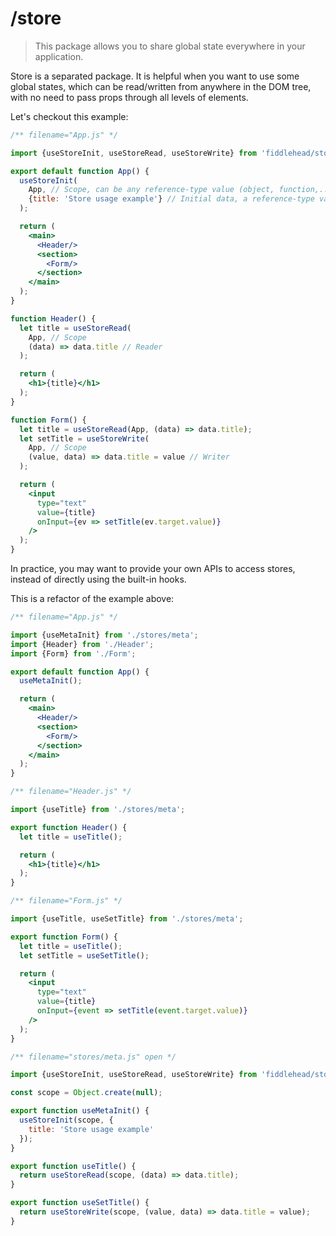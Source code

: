 # /store

> This package allows you to share global state everywhere in your application.

Store is a separated package. It is helpful when you want to use some global states, which can be read/written from anywhere in the DOM tree, with no need to pass props through all levels of elements.

Let's checkout this example:

<playground>

```jsx
/** filename="App.js" */

import {useStoreInit, useStoreRead, useStoreWrite} from 'fiddlehead/store';

export default function App() {
  useStoreInit(
    App, // Scope, can be any reference-type value (object, function,...)
    {title: 'Store usage example'} // Initial data, a reference-type value
  );

  return (
    <main>
      <Header/>
      <section>
        <Form/>
      </section>
    </main>
  );
}

function Header() {
  let title = useStoreRead(
    App, // Scope
    (data) => data.title // Reader
  );

  return (
    <h1>{title}</h1>
  );
}

function Form() {
  let title = useStoreRead(App, (data) => data.title);
  let setTitle = useStoreWrite(
    App, // Scope
    (value, data) => data.title = value // Writer
  );

  return (
    <input
      type="text"
      value={title}
      onInput={ev => setTitle(ev.target.value)}
    />
  );
}
```

</playground>

In practice, you may want to provide your own APIs to access stores, instead of directly using the built-in hooks.

This is a refactor of the example above:

<playground>

```jsx
/** filename="App.js" */

import {useMetaInit} from './stores/meta';
import {Header} from './Header';
import {Form} from './Form';

export default function App() {
  useMetaInit();

  return (
    <main>
      <Header/>
      <section>
        <Form/>
      </section>
    </main>
  );
}
```

```jsx
/** filename="Header.js" */

import {useTitle} from './stores/meta';

export function Header() {
  let title = useTitle();

  return (
    <h1>{title}</h1>
  );
}
```

```jsx
/** filename="Form.js" */

import {useTitle, useSetTitle} from './stores/meta';

export function Form() {
  let title = useTitle();
  let setTitle = useSetTitle();

  return (
    <input
      type="text"
      value={title}
      onInput={event => setTitle(event.target.value)}
    />
  );
}
```

```js
/** filename="stores/meta.js" open */

import {useStoreInit, useStoreRead, useStoreWrite} from 'fiddlehead/store';

const scope = Object.create(null);

export function useMetaInit() {
  useStoreInit(scope, {
    title: 'Store usage example'
  });
}

export function useTitle() {
  return useStoreRead(scope, (data) => data.title);
}

export function useSetTitle() {
  return useStoreWrite(scope, (value, data) => data.title = value);
}
```

</playground>

